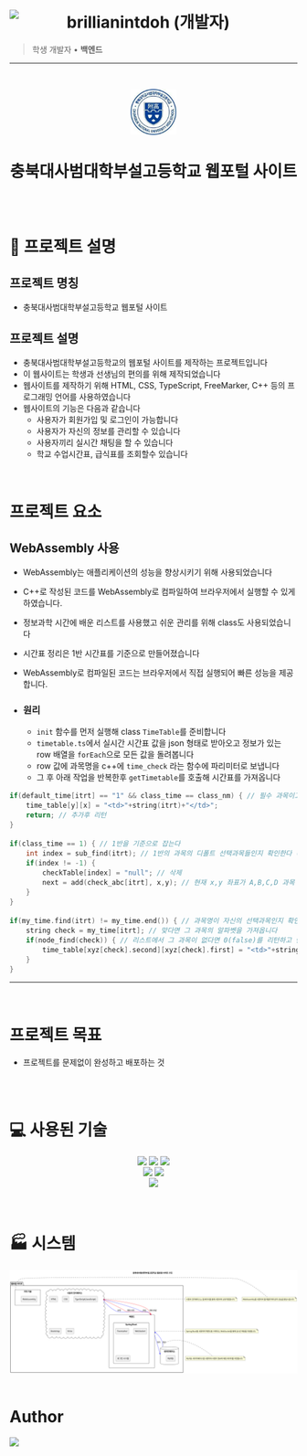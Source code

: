 # brillianintdoh (개발자) <img src="https://avatars.githubusercontent.com/u/133849984?v=4" align=left width=100> 
> 학생 개발자 • **백엔드**
<hr>
<br>
<p align="center">
    <a href="https://cberi.ourgram.co.kr">
        <img src="./diagram/img/badge.png" width="80" >
    </a>
</p>
<h1 align="center">충북대사범대학부설고등학교 웹포털 사이트</h1>

<br>
<br>

# 📝 프로젝트 설명

## 프로젝트 명칭
- 충북대사범대학부설고등학교 웹포털 사이트

## 프로젝트 설명
- 충북대사범대학부설고등학교의 웹포털 사이트를 제작하는 프로젝트입니다
- 이 웹사이트는 학생과 선생님의 편의를 위해 제작되었습니다
- 웹사이트를 제작하기 위해 HTML, CSS, TypeScript, FreeMarker, C++ 등의 프로그래밍 언어를 사용하였습니다
- 웹사이트의 기능은 다음과 같습니다
    - 사용자가 회원가입 및 로그인이 가능합니다
    - 사용자가 자신의 정보를 관리할 수 있습니다
    - 사용자끼리 실시간 채팅을 할 수 있습니다
    - 학교 수업시간표, 급식표를 조회할수 있습니다

<br>

# 프로젝트 요소

## WebAssembly 사용
- WebAssembly는 애플리케이션의 성능을 향상시키기 위해 사용되었습니다
- C++로 작성된 코드를 WebAssembly로 컴파일하여 브라우저에서 실행할 수 있게 하였습니다.
- 정보과학 시간에 배운 리스트를 사용했고 쉬운 관리를 위해 class도 사용되었습니다
- 시간표 정리은 1반 시간표를 기준으로 만들어졌습니다
- WebAssembly로 컴파일된 코드는 브라우저에서 직접 실행되어 빠른 성능을 제공합니다.

- ### 원리
    - `init` 함수를 먼저 실행해 class `TimeTable`를 준비합니다
    - `timetable.ts`에서 실시간 시간표 값을 json 형태로 받아오고 정보가 있는 row 배열을 `forEach`으로 모든 값을 돌려봅니다
    - row 값에 과목명을 c++에 `time_check` 라는 함수에 파리미터로 보냅니다
    - 그 후 아래 작업을 반복한후 `getTimetable`를 호출해 시간표를 가져옵니다
```cpp
if(default_time[itrt] == "1" && class_time == class_nm) { // 필수 과목이고 자신의 반 수업이라면
    time_table[y][x] = "<td>"+string(itrt)+"</td>";
    return; // 추가후 리턴
}

if(class_time == 1) { // 1반을 기준으로 잡는다
    int index = sub_find(itrt); // 1반의 과목의 디폴트 선택과목들인지 확인한다 (고전 읽기: A, 한문:B, 지구과학:C, 세계사:D) 를 기준
    if(index != -1) {
        checkTable[index] = "null"; // 삭제
        next = add(check_abc[itrt], x,y); // 현재 x,y 좌표가 A,B,C,D 과목 중 하나라면 그 위치를 이중연결리스트에 저장합니다
    }
}

if(my_time.find(itrt) != my_time.end()) { // 과목명이 자신의 선택과목인지 확인합니다
    string check = my_time[itrt]; // 맞다면 그 과목의 알파벳을 가져옵니다
    if(node_find(check)) { // 리스트에서 그 과목이 없다면 0(false)를 리턴하고 만약 있다면 xyz 변수에 좌표를 저장한후 1(true)를 리턴합니다
        time_table[xyz[check].second][xyz[check].first] = "<td>"+string(itrt)+"</td>";
    }
}
```
<hr>
<br>

# 프로젝트 목표
- 프로젝트를 문제없이 완성하고 배포하는 것

<br>
<br>

# 💻 사용된 기술
<div align="center">
    <img src="https://img.shields.io/badge/springboot-6DB33F?style=flat-square&logo=springBoot&logoColor=white"> <img src="https://img.shields.io/badge/webassembly-654FF0?style=flat-square&logo=webassembly&logoColor=white"> <img src="https://img.shields.io/badge/webpack-8DD6F9?style=flat-square&logo=webpack&logoColor=white">
    <br>
    <img src="https://img.shields.io/badge/htmx-3366CC?style=flat-square&logo=htmx&logoColor=white"> <img src="https://img.shields.io/badge/Bootstrap-7952B3?style=flat-square&logo=Bootstrap&logoColor=white">
    <br>
    <img src="https://img.shields.io/badge/MySql-4479A1?style=flat-square&logo=MySql&logoColor=white">
</div>

<br>
<br>

# 🏭 시스템
<div align="center">
    <img src="./diagram/img/System.png" width="900">
</div>

<br>

# Author
<a href="https://matilto:palanghwi@gmail.com">
    <img src="https://img.shields.io/badge/Gmail-F051385?style=flat-square&logo=Gmail&logoColor=white"/>
</a>